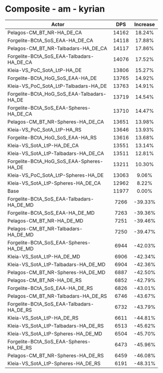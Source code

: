 # Composite - am - kyrian
| Actor | DPS | Increase |
|---|:---:|:---:|
|Pelagos-CM_BT_NR-HA_DE_CA|14162|18.24%|
|Forgelite-BCtA_SoS_EAA-HA_DE_CA|14118|17.88%|
|Pelagos-CM_BT_NR-Talbadars-HA_DE_CA|14117|17.86%|
|Forgelite-BCtA_SoS_EAA-Talbadars-HA_DE_CA|14076|17.52%|
|Kleia-VS_PoC_SotA_LtP-HA_DE|13806|15.27%|
|Forgelite-BCtA_HoG_SoS_EAA-HA_DE|13765|14.92%|
|Kleia-VS_PoC_SotA_LtP-Talbadars-HA_DE|13763|14.91%|
|Forgelite-BCtA_HoG_SoS_EAA-Talbadars-HA_DE|13719|14.54%|
|Forgelite-BCtA_SoS_EAA-Spheres-HA_DE_CA|13710|14.47%|
|Pelagos-CM_BT_NR-Spheres-HA_DE_CA|13651|13.98%|
|Kleia-VS_PoC_SotA_LtP-HA_RS|13646|13.93%|
|Forgelite-BCtA_HoG_SoS_EAA-HA_RS|13616|13.68%|
|Kleia-VS_SotA_LtP-HA_DE_CA|13551|13.14%|
|Kleia-VS_SotA_LtP-Talbadars-HA_DE_CA|13511|12.81%|
|Forgelite-BCtA_HoG_SoS_EAA-Spheres-HA_DE|13211|10.30%|
|Kleia-VS_PoC_SotA_LtP-Spheres-HA_DE|13063|9.06%|
|Kleia-VS_SotA_LtP-Spheres-HA_DE_CA|12962|8.22%|
|Base|11977|0.00%|
|Forgelite-BCtA_SoS_EAA-Talbadars-HA_DE_MD|7266|-39.33%|
|Forgelite-BCtA_SoS_EAA-HA_DE_MD|7263|-39.36%|
|Pelagos-CM_BT_NR-HA_DE_MD|7251|-39.46%|
|Pelagos-CM_BT_NR-Talbadars-HA_DE_MD|7250|-39.47%|
|Forgelite-BCtA_SoS_EAA-Spheres-HA_DE_MD|6944|-42.03%|
|Kleia-VS_SotA_LtP-HA_DE_MD|6906|-42.34%|
|Kleia-VS_SotA_LtP-Talbadars-HA_DE_MD|6904|-42.36%|
|Pelagos-CM_BT_NR-Spheres-HA_DE_MD|6887|-42.50%|
|Pelagos-CM_BT_NR-HA_DE_RS|6852|-42.79%|
|Forgelite-BCtA_SoS_EAA-HA_DE_RS|6826|-43.01%|
|Pelagos-CM_BT_NR-Talbadars-HA_DE_RS|6746|-43.67%|
|Forgelite-BCtA_SoS_EAA-Talbadars-HA_DE_RS|6732|-43.79%|
|Kleia-VS_SotA_LtP-HA_DE_RS|6611|-44.81%|
|Kleia-VS_SotA_LtP-Talbadars-HA_DE_RS|6513|-45.62%|
|Kleia-VS_SotA_LtP-Spheres-HA_DE_MD|6504|-45.70%|
|Forgelite-BCtA_SoS_EAA-Spheres-HA_DE_RS|6473|-45.96%|
|Pelagos-CM_BT_NR-Spheres-HA_DE_RS|6459|-46.08%|
|Kleia-VS_SotA_LtP-Spheres-HA_DE_RS|6191|-48.31%|
